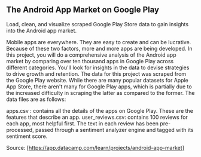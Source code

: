 ## The Android App Market on Google Play

Load, clean, and visualize scraped Google Play Store data to gain insights into the Android app market.

Mobile apps are everywhere. They are easy to create and can be lucrative. Because of these two factors, more and more apps are being developed. In this project, you will do a comprehensive analysis of the Android app market by comparing over ten thousand apps in Google Play across different categories. You'll look for insights in the data to devise strategies to drive growth and retention. The data for this project was scraped from the Google Play website. While there are many popular datasets for Apple App Store, there aren't many for Google Play apps, which is partially due to the increased difficulty in scraping the latter as compared to the former. The data files are as follows:

apps.csv : contains all the details of the apps on Google Play. These are the features that describe an app.
user_reviews.csv: contains 100 reviews for each app, most helpful first. The text in each review has been pre-processed, passed through a sentiment analyzer engine and tagged with its sentiment score.

Source: [https://app.datacamp.com/learn/projects/android-app-market]

